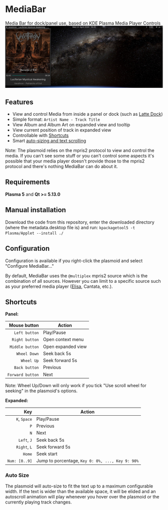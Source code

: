 # MediaBar
Media Bar for dock/panel use, based on KDE Plasma Media Player Controls
![Expanded View](/Screenshot.png?raw=true "MediaBar expanded view")

## Features
* View and control Media from inside a panel or dock (such as [Latte Dock](https://github.com/KDE/latte-dock))
* Simple format: `Artist Name - Track Title`
* View Album and Album Art on expanded view and tooltip
* View current position of track in expanded view
* Controllable with [Shortcuts](#shortcuts)
* Smart [auto-sizing and text scrolling](#auto-size)

Note: The plasmoid relies on the mpris2 protocol to view and control the media. If you can't see some stuff or you can't control some aspects it's possible that your media player doesn't provide those to the mpris2 protocol and there's nothing MediaBar can do about it.

## Requirements
 **Plasma 5** and **Qt >= 5.13.0**

## Manual installation
Download the code from this repository, enter the downloaded directory (where the metadata.desktop file is) and run: `kpackagetool5 -t Plasma/Applet --install ./`

## Configuration
Configuration is available if you right-click the plasmoid and select "Configure MediaBar..."

By default, MediaBar uses the `@multiplex` mpris2 source which is the combination of all sources. However you can limit to a specific source such as your preferred media player ([Elisa](https://kde.org/applications/multimedia/org.kde.elisa), Cantata, etc.).

## Shortcuts
**Panel:**

| Mouse button    | Action             |
|----------------:|--------------------|
| `Left button`   | Play/Pause         |
| `Right button`  | Open context menu  |
| `Middle button` | Open expanded view |
| `Wheel Down`    | Seek back 5s       |
| `Wheel Up`      | Seek forward 5s    |
| `Back button`   | Previous           |
| `Forward button`| Next               |

Note: Wheel Up/Down will only work if you tick "Use scroll wheel for seeking" in the plasmoid's options.

**Expanded:**

| Key          | Action          |
|-------------:|-----------------|
| `K`, `Space` | Play/Pause      |
| `P`          | Previous        |
| `N`          | Next            |
| `Left`, `J`  | Seek back 5s    |
| `Right`, `L` | Seek forward 5s |
| `Home`       | Seek start      |
| `Num: [0..9]`| Jump to porcentage, `Key 0: 0%, ..., Key 9: 90%` |

### Auto Size
The plasmoid will auto-size to fit the text up to a maximum configurable width. If the text is wider than the available space, it will be elided and an autoscroll animation will play whenever you hover over the plasmoid or the currently playing track changes.

